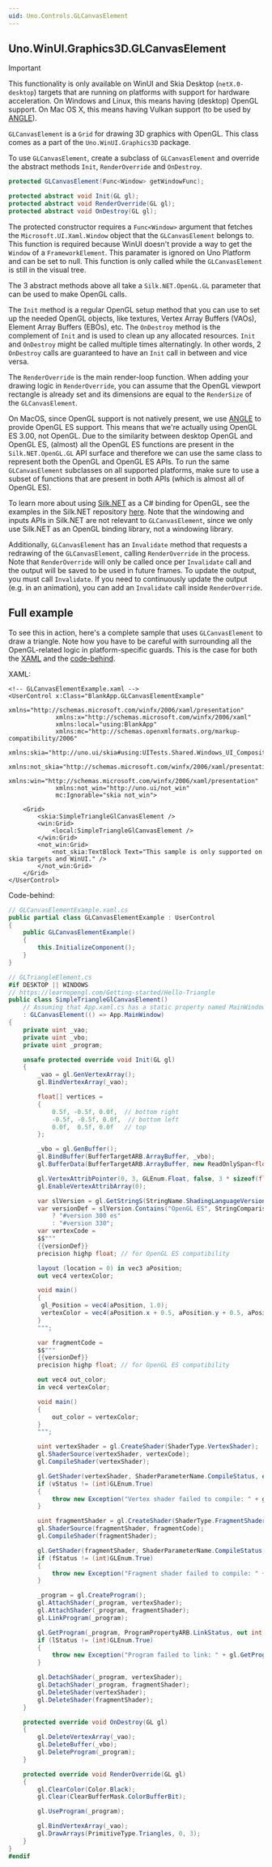 ```yaml
---
uid: Uno.Controls.GLCanvasElement
---
```


## Uno.WinUI.Graphics3D.GLCanvasElement

> [!IMPORTANT]
> This functionality is only available on WinUI and Skia Desktop (`netX.0-desktop`) targets that are running on platforms with support for hardware acceleration. On Windows and Linux, this means having (desktop) OpenGL support. On Mac OS X, this means having Vulkan support (to be used by [ANGLE](https://en.wikipedia.org/wiki/ANGLE_(software))).

`GLCanvasElement` is a `Grid` for drawing 3D graphics with OpenGL. This class comes as a part of the `Uno.WinUI.Graphics3D` package.

To use `GLCanvasElement`, create a subclass of `GLCanvasElement` and override the abstract methods `Init`, `RenderOverride` and `OnDestroy`.

```csharp
protected GLCanvasElement(Func<Window> getWindowFunc);

protected abstract void Init(GL gl);
protected abstract void RenderOverride(GL gl);
protected abstract void OnDestroy(GL gl);
```

The protected constructor requires a `Func<Window>` argument that fetches the `Microsoft.UI.Xaml.Window` object that the `GLCanvasElement` belongs to. This function is required because WinUI doesn't provide a way to get the `Window` of a `FrameworkElement`. This paramater is ignored on Uno Platform and can be set to null. This function is only called while the `GLCanvasElement` is still in the visual tree.

The 3 abstract methods above all take a `Silk.NET.OpenGL.GL` parameter that can be used to make OpenGL calls.

The `Init` method is a regular OpenGL setup method that you can use to set up the needed OpenGL objects, like textures, Vertex Array Buffers (VAOs), Element Array Buffers (EBOs), etc.  The `OnDestroy` method is the complement of `Init` and is used to clean up any allocated resources. `Init` and `OnDestroy` might be called multiple times alternatingly. In other words, 2 `OnDestroy` calls are guaranteed to have an `Init` call in between and vice versa.

The `RenderOverride` is the main render-loop function. When adding your drawing logic in `RenderOverride`, you can assume that the OpenGL viewport rectangle is already set and its dimensions are equal to the `RenderSize` of the `GLCanvasElement`.

On MacOS, since OpenGL support is not natively present, we use [ANGLE](https://en.wikipedia.org/wiki/ANGLE_(software)) to provide OpenGL ES support. This means that we're actually using OpenGL ES 3.00, not OpenGL. Due to the similarity between desktop OpenGL and OpenGL ES, (almost) all the OpenGL ES functions are present in the `Silk.NET.OpenGL.GL` API surface and therefore we can use the same class to represent both the OpenGL and OpenGL ES APIs. To run the same `GLCanvasElement` subclasses on all supported platforms, make sure to use a subset of functions that are present in both APIs (which is almost all of OpenGL ES).

To learn more about using [Silk.NET](https://www.nuget.org/packages/Silk.NET.OpenGL/) as a C# binding for OpenGL, see the examples in the Silk.NET repository [here](https://github.com/dotnet/Silk.NET/tree/main/examples/CSharp). Note that the windowing and inputs APIs in Silk.NET are not relevant to `GLCanvasElement`, since we only use Silk.NET as an OpenGL binding library, not a windowing library.

Additionally, `GLCanvasElement` has an `Invalidate` method that requests a redrawing of the `GLCanvasElement`, calling `RenderOverride` in the process. Note that `RenderOverride` will only be called once per `Invalidate` call and the output will be saved to be used in future frames. To update the output, you must call `Invalidate`. If you need to continuously update the output (e.g. in an animation), you can add an `Invalidate` call inside `RenderOverride`.

## Full example

To see this in action, here's a complete sample that uses `GLCanvasElement` to draw a triangle. Note how you have to be careful with surrounding all the OpenGL-related logic in platform-specific guards. This is the case for both the [XAML](platform-specific-xaml) and the [code-behind](platform-specific-csharp).

XAML:

```xaml
<!-- GLCanvasElementExample.xaml -->
<UserControl x:Class="BlankApp.GLCanvasElementExample"
             xmlns="http://schemas.microsoft.com/winfx/2006/xaml/presentation"
             xmlns:x="http://schemas.microsoft.com/winfx/2006/xaml"
             xmlns:local="using:BlankApp"
             xmlns:mc="http://schemas.openxmlformats.org/markup-compatibility/2006"
             xmlns:skia="http://uno.ui/skia#using:UITests.Shared.Windows_UI_Composition"
             xmlns:not_skia="http://schemas.microsoft.com/winfx/2006/xaml/presentation"
             xmlns:win="http://schemas.microsoft.com/winfx/2006/xaml/presentation"
             xmlns:not_win="http://uno.ui/not_win"
             mc:Ignorable="skia not_win">

    <Grid>
        <skia:SimpleTriangleGlCanvasElement />
        <win:Grid>
            <local:SimpleTriangleGlCanvasElement />
        </win:Grid>
        <not_win:Grid>
            <not_skia:TextBlock Text="This sample is only supported on skia targets and WinUI." />
        </not_win:Grid>
    </Grid>
</UserControl>
```

Code-behind:

```csharp
// GLCanvasElementExample.xaml.cs
public partial class GLCanvasElementExample : UserControl
{
    public GLCanvasElementExample()
    {
        this.InitializeComponent();
    }
}
```

```csharp
// GLTriangleElement.cs
#if DESKTOP || WINDOWS
// https://learnopengl.com/Getting-started/Hello-Triangle
public class SimpleTriangleGlCanvasElement()
    // Assuming that App.xaml.cs has a static property named MainWindow
    : GLCanvasElement(() => App.MainWindow)
{
    private uint _vao;
    private uint _vbo;
    private uint _program;

    unsafe protected override void Init(GL gl)
    {
        _vao = gl.GenVertexArray();
        gl.BindVertexArray(_vao);

        float[] vertices =
        {
            0.5f, -0.5f, 0.0f,  // bottom right
            -0.5f, -0.5f, 0.0f,  // bottom left
            0.0f,  0.5f, 0.0f   // top
        };

        _vbo = gl.GenBuffer();
        gl.BindBuffer(BufferTargetARB.ArrayBuffer, _vbo);
        gl.BufferData(BufferTargetARB.ArrayBuffer, new ReadOnlySpan<float>(vertices), BufferUsageARB.StaticDraw);

        gl.VertexAttribPointer(0, 3, GLEnum.Float, false, 3 * sizeof(float), (void*)0);
        gl.EnableVertexAttribArray(0);

        var slVersion = gl.GetStringS(StringName.ShadingLanguageVersion);
        var versionDef = slVersion.Contains("OpenGL ES", StringComparison.InvariantCultureIgnoreCase)
            ? "#version 300 es"
            : "#version 330";
        var vertexCode =
        $$"""
        {{versionDef}}
        precision highp float; // for OpenGL ES compatibility

        layout (location = 0) in vec3 aPosition;
        out vec4 vertexColor;

        void main()
        {
         gl_Position = vec4(aPosition, 1.0);
         vertexColor = vec4(aPosition.x + 0.5, aPosition.y + 0.5, aPosition.z + 0.5, 1.0);
        }
        """;

        var fragmentCode =
        $$"""
        {{versionDef}}
        precision highp float; // for OpenGL ES compatibility

        out vec4 out_color;
        in vec4 vertexColor;

        void main()
        {
            out_color = vertexColor;
        }
        """;

        uint vertexShader = gl.CreateShader(ShaderType.VertexShader);
        gl.ShaderSource(vertexShader, vertexCode);
        gl.CompileShader(vertexShader);

        gl.GetShader(vertexShader, ShaderParameterName.CompileStatus, out int vStatus);
        if (vStatus != (int)GLEnum.True)
        {
            throw new Exception("Vertex shader failed to compile: " + gl.GetShaderInfoLog(vertexShader));
        }

        uint fragmentShader = gl.CreateShader(ShaderType.FragmentShader);
        gl.ShaderSource(fragmentShader, fragmentCode);
        gl.CompileShader(fragmentShader);

        gl.GetShader(fragmentShader, ShaderParameterName.CompileStatus, out int fStatus);
        if (fStatus != (int)GLEnum.True)
        {
            throw new Exception("Fragment shader failed to compile: " + gl.GetShaderInfoLog(fragmentShader));
        }

        _program = gl.CreateProgram();
        gl.AttachShader(_program, vertexShader);
        gl.AttachShader(_program, fragmentShader);
        gl.LinkProgram(_program);

        gl.GetProgram(_program, ProgramPropertyARB.LinkStatus, out int lStatus);
        if (lStatus != (int)GLEnum.True)
        {
            throw new Exception("Program failed to link: " + gl.GetProgramInfoLog(_program));
        }

        gl.DetachShader(_program, vertexShader);
        gl.DetachShader(_program, fragmentShader);
        gl.DeleteShader(vertexShader);
        gl.DeleteShader(fragmentShader);
    }

    protected override void OnDestroy(GL gl)
    {
        gl.DeleteVertexArray(_vao);
        gl.DeleteBuffer(_vbo);
        gl.DeleteProgram(_program);
    }

    protected override void RenderOverride(GL gl)
    {
        gl.ClearColor(Color.Black);
        gl.Clear(ClearBufferMask.ColorBufferBit);

        gl.UseProgram(_program);

        gl.BindVertexArray(_vao);
        gl.DrawArrays(PrimitiveType.Triangles, 0, 3);
    }
}
#endif
```
